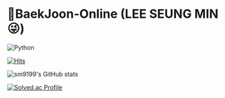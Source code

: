 # 🥇BaekJoon-Online (LEE SEUNG MIN😜)
![Python](https://img.shields.io/badge/Python-3776AB.svg?&style=for-the-badge&logo=Python&logoColor=white) 

[![Hits](https://hits.seeyoufarm.com/api/count/incr/badge.svg?url=https%3A%2F%2Fgithub.com%2Fsm9199%2FBaekJoon-Online&count_bg=%23FBC2EB&title_bg=%23A6C1EE&icon=&icon_color=%23CECDCD&title=hits&edge_flat=false)](https://hits.seeyoufarm.com)

![sm9199's GitHub stats](https://github-readme-stats.vercel.app/api?username=sm9199&show_icons=true&theme=dracula)

[![Solved.ac Profile](http://mazassumnida.wtf/api/v2/generate_badge?boj=sm9199)](https://solved.ac/sm9199/)
